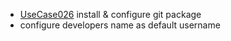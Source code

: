  * [UseCase026](UseCase026.md) install & configure git package
  * configure developers name as default username
